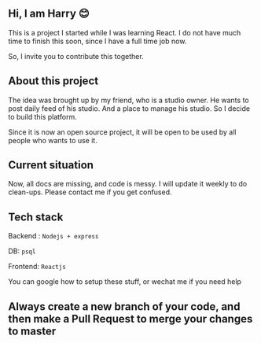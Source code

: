 ## Hi, I am Harry :blush:
This is a project I started while I was learning React. I do not have much time to finish this soon, since I have a full time job now.

So, I invite you to contribute this together.

## About this project
The idea was brought up by my friend, who is a studio owner. He wants to post daily feed of his studio. And a place to manage his studio. So I decide to build this platform. 

Since it is now an open source project, it will be open to be used by all people who wants to use it.

## Current situation
Now, all docs are missing, and code is messy. I will update it weekly to do clean-ups. Please contact me if you get confused.

## Tech stack
Backend : ```Nodejs + express``` 

DB: ```psql```

Frontend: ```Reactjs```

You can google how to setup these stuff, or wechat me if you need help

## Always create a new branch of your code, and then make a Pull Request to merge your changes to master